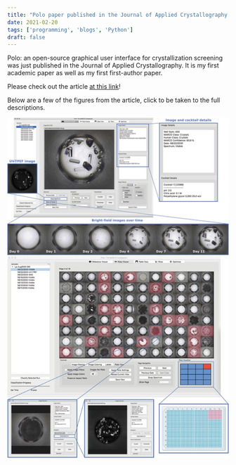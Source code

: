 ```yaml
---
title: "Polo paper published in the Journal of Applied Crystallography!"
date: 2021-02-20
tags: ['programming', 'blogs', 'Python']
draft: false
---
```


Polo: an open-source graphical user interface for crystallization screening
was just published in the Journal of Applied Crystallography. It is my first
academic paper as well as my first first-author paper.

Please check out the article [at this link](https://journals.iucr.org/j/issues/2021/02/00/ei5066/index.html)!

Below are a few of the figures from the article, click to be taken to the full
descriptions.


<a href="https://journals.iucr.org/j/issues/2021/02/00/ei5066/ei5066fig1.html">
  <img src="/posts/images/ei5066fig1mag.jpg" alt="Figure 1">
</a> 

 <a href="https://journals.iucr.org/j/issues/2021/02/00/ei5066/ei5066fig2.html">
  <img src="/posts/images/ei5066fig2.jpg" alt="Figure 1">
</a> 

